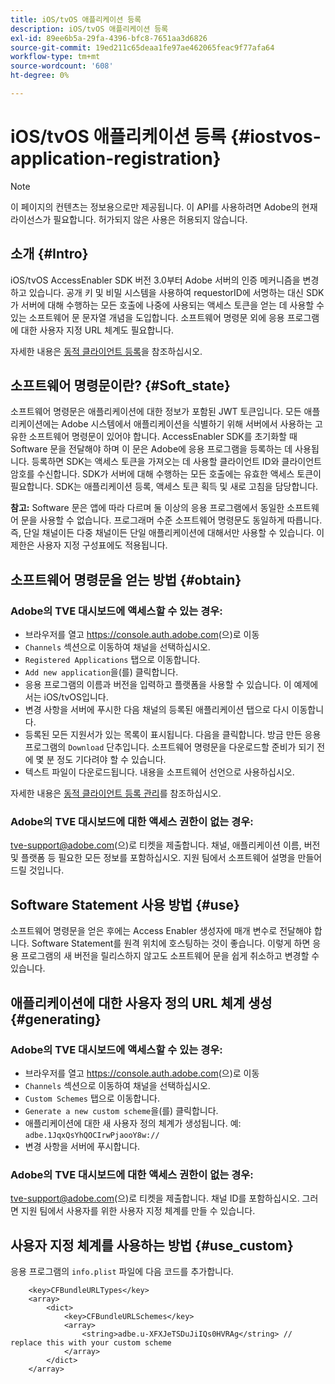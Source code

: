 ```yaml
---
title: iOS/tvOS 애플리케이션 등록
description: iOS/tvOS 애플리케이션 등록
exl-id: 89ee6b5a-29fa-4396-bfc8-7651aa3d6826
source-git-commit: 19ed211c65deaa1fe97ae462065feac9f77afa64
workflow-type: tm+mt
source-wordcount: '608'
ht-degree: 0%

---
```


# iOS/tvOS 애플리케이션 등록 {#iostvos-application-registration}

>[!NOTE]
>
>이 페이지의 컨텐츠는 정보용으로만 제공됩니다. 이 API를 사용하려면 Adobe의 현재 라이선스가 필요합니다. 허가되지 않은 사용은 허용되지 않습니다.

## 소개 {#Intro}

iOS/tvOS AccessEnabler SDK 버전 3.0부터 Adobe 서버의 인증 메커니즘을 변경하고 있습니다. 공개 키 및 비밀 시스템을 사용하여 requestorID에 서명하는 대신 SDK가 서버에 대해 수행하는 모든 호출에 나중에 사용되는 액세스 토큰을 얻는 데 사용할 수 있는 소프트웨어 문 문자열 개념을 도입합니다. 소프트웨어 명령문 외에 응용 프로그램에 대한 사용자 지정 URL 체계도 필요합니다.

자세한 내용은 [동적 클라이언트 등록](/help/authentication/dynamic-client-registration.md)을 참조하십시오.

## 소프트웨어 명령문이란? {#Soft_state}

소프트웨어 명령문은 애플리케이션에 대한 정보가 포함된 JWT 토큰입니다. 모든 애플리케이션에는 Adobe 시스템에서 애플리케이션을 식별하기 위해 서버에서 사용하는 고유한 소프트웨어 명령문이 있어야 합니다. AccessEnabler SDK를 초기화할 때 Software 문을 전달해야 하며 이 문은 Adobe에 응용 프로그램을 등록하는 데 사용됩니다. 등록하면 SDK는 액세스 토큰을 가져오는 데 사용할 클라이언트 ID와 클라이언트 암호를 수신합니다. SDK가 서버에 대해 수행하는 모든 호출에는 유효한 액세스 토큰이 필요합니다. SDK는 애플리케이션 등록, 액세스 토큰 획득 및 새로 고침을 담당합니다.

**참고:** Software 문은 앱에 따라 다르며 둘 이상의 응용 프로그램에서 동일한 소프트웨어 문을 사용할 수 없습니다. 프로그래머 수준 소프트웨어 명령문도 동일하게 따릅니다. 즉, 단일 채널이든 다중 채널이든 단일 애플리케이션에 대해서만 사용할 수 있습니다. 이 제한은 사용자 지정 구성표에도 적용됩니다.

## 소프트웨어 명령문을 얻는 방법 {#obtain}

### Adobe의 TVE 대시보드에 액세스할 수 있는 경우:

- 브라우저를 열고 <https://console.auth.adobe.com>(으)로 이동
- `Channels` 섹션으로 이동하여 채널을 선택하십시오.
- `Registered Applications` 탭으로 이동합니다.
- `Add new application`을(를) 클릭합니다.
- 응용 프로그램의 이름과 버전을 입력하고   플랫폼을 사용할 수 있습니다. 이 예제에서는 iOS/tvOS입니다.
- 변경 사항을 서버에 푸시한 다음 채널의 등록된 애플리케이션 탭으로 다시 이동합니다.
- 등록된 모든 지원서가 있는 목록이 표시됩니다. 다음을 클릭합니다.   방금 만든 응용 프로그램의 `Download` 단추입니다. 소프트웨어 명령문을 다운로드할 준비가 되기 전에 몇 분 정도 기다려야 할 수 있습니다.
- 텍스트 파일이 다운로드됩니다. 내용을 소프트웨어 선언으로 사용하십시오.

자세한 내용은 [동적 클라이언트 등록 관리](/help/authentication/dynamic-client-registration-management.md)를 참조하십시오.

### Adobe의 TVE 대시보드에 대한 액세스 권한이 없는 경우:

<tve-support@adobe.com>(으)로 티켓을 제출합니다. 채널, 애플리케이션 이름, 버전 및 플랫폼 등 필요한 모든 정보를 포함하십시오. 지원 팀에서 소프트웨어 설명을 만들어 드릴 것입니다.

## Software Statement 사용 방법 {#use}

소프트웨어 명령문을 얻은 후에는 Access Enabler 생성자에 매개 변수로 전달해야 합니다. Software Statement를 원격 위치에 호스팅하는 것이 좋습니다. 이렇게 하면 응용 프로그램의 새 버전을 릴리스하지 않고도 소프트웨어 문을 쉽게 취소하고 변경할 수 있습니다.

## 애플리케이션에 대한 사용자 정의 URL 체계 생성 {#generating}

### Adobe의 TVE 대시보드에 액세스할 수 있는 경우:

- 브라우저를 열고 <https://console.auth.adobe.com>(으)로 이동
- `Channels` 섹션으로 이동하여 채널을 선택하십시오.
- `Custom Schemes` 탭으로 이동합니다.
- `Generate a new custom scheme`을(를) 클릭합니다.
- 애플리케이션에 대한 새 사용자 정의 체계가 생성됩니다. 예: `adbe.1JqxQsYhQOCIrwPjaooY8w://`
- 변경 사항을 서버에 푸시합니다.

### Adobe의 TVE 대시보드에 대한 액세스 권한이 없는 경우:

<tve-support@adobe.com>(으)로 티켓을 제출합니다. 채널 ID를 포함하십시오. 그러면 지원 팀에서 사용자를 위한 사용자 지정 체계를 만들 수 있습니다.

## 사용자 지정 체계를 사용하는 방법 {#use_custom}

응용 프로그램의 `info.plist` 파일에 다음 코드를 추가합니다.

```plist
    <key>CFBundleURLTypes</key>
    <array>
        <dict>
            <key>CFBundleURLSchemes</key>
            <array>
                <string>adbe.u-XFXJeTSDuJiIQs0HVRAg</string> // replace this with your custom scheme
            </array>
        </dict>
    </array>
```
